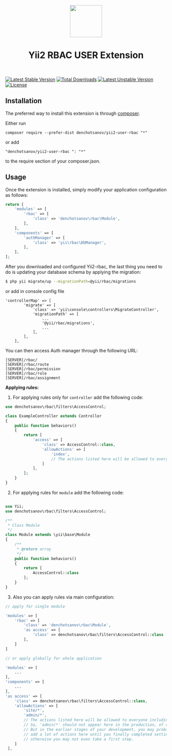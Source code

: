 <p align="center">
    <a href="https://github.com/yiisoft" target="_blank">
        <img src="https://avatars0.githubusercontent.com/u/993323" height="100px">
    </a>
    <h1 align="center">Yii2 RBAC USER Extension</h1>
    <br>
</p>

[![Latest Stable Version](https://poser.pugx.org/denchotsanov/yii2-user-rbac/v/stable)](https://packagist.org/packages/denchotsanov/yii2-user)
[![Total Downloads](https://poser.pugx.org/denchotsanov/yii2-user-rbac/downloads)](https://packagist.org/packages/denchotsanov/yii2-user)
[![Latest Unstable Version](https://poser.pugx.org/denchotsanov/yii2-user-rbac/v/unstable)](https://packagist.org/packages/denchotsanov/yii2-user)
[![License](https://poser.pugx.org/denchotsanov/yii2-user-rbac/license)](https://packagist.org/packages/denchotsanov/yii2-user)


Installation
------------

The preferred way to install this extension is through [composer](http://getcomposer.org/download/).

Either run

```
composer require --prefer-dist denchotsanov/yii2-user-rbac "*"
```

or add

```
"denchotsanov/yii2-user-rbac ": "*"
```

to the require section of your composer.json.

Usage
------------
Once the extension is installed, simply modify your application configuration as follows:

```php
return [
    'modules' => [
        'rbac' => [
            'class' => 'denchotsanov\rbac\Module',
        ],
    ],
    'components' => [
        'authManager' => [
            'class' => 'yii\rbac\DbManager',
        ],
    ],
];
```
After you downloaded and configured Yii2-rbac, the last thing you need to do is updating your database schema by 
applying the migration:
 
```bash
$ php yii migrate/up --migrationPath=@yii/rbac/migrations
```
or add in console config file
```
'controllerMap' => [
        'migrate' => [
            'class' => 'yii\console\controllers\MigrateController',
            'migrationPath' => [
                ...
                '@yii/rbac/migrations',
                ...
            ],
        ],
    ],
```
You can then access Auth manager through the following URL:

```
[SERVER]/rbac/
[SERVER]/rbac/route
[SERVER]/rbac/permission
[SERVER]/rbac/role
[SERVER]/rbac/assignment
```

**Applying rules:**

1) For applying rules only for `controller` add the following code:
```php
use denchotsanov\rbac\filters\AccessControl;

class ExampleController extends Controller 
{
    public function behaviors()
    {
        return [
            'access' => [
                'class' => AccessControl::class,
                'allowActions' => [
                    'index',
                    // The actions listed here will be allowed to everyone including guests.
                ]
            ],
        ];
    }
}
```
2) For applying rules for `module` add the following code:
```php

use Yii;
use denchotsanov\rbac\filters\AccessControl;

/**
 * Class Module
 */
class Module extends \yii\base\Module
{
    /**
     * @return array
     */
    public function behaviors()
    {
        return [
            AccessControl::class
        ];
    }
}
```
3) Also you can apply rules via main configuration:
```php
// apply for single module

'modules' => [
    'rbac' => [
        'class' => 'denchotsanov\rbac\Module',
        'as access' => [
            'class' => denchotsanov\rbac\filters\AccessControl::class
        ],
    ]
]

// or apply globally for whole application

'modules' => [
    ...
],
'components' => [
    ...
],
'as access' => [
    'class' => denchotsanov\rbac\filters\AccessControl::class,
    'allowActions' => [
        'site/*',
        'admin/*',
        // The actions listed here will be allowed to everyone including guests.
        // So, 'admin/*' should not appear here in the production, of course.
        // But in the earlier stages of your development, you may probably want to
        // add a lot of actions here until you finally completed setting up rbac,
        // otherwise you may not even take a first step.
    ]
 ],

```
